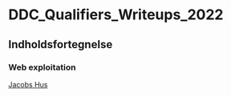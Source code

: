 ﻿# DDC_Qualifiers_Writeups_2022

## Indholdsfortegnelse

### Web exploitation
[Jacobs Hus](Jacobs_hus)